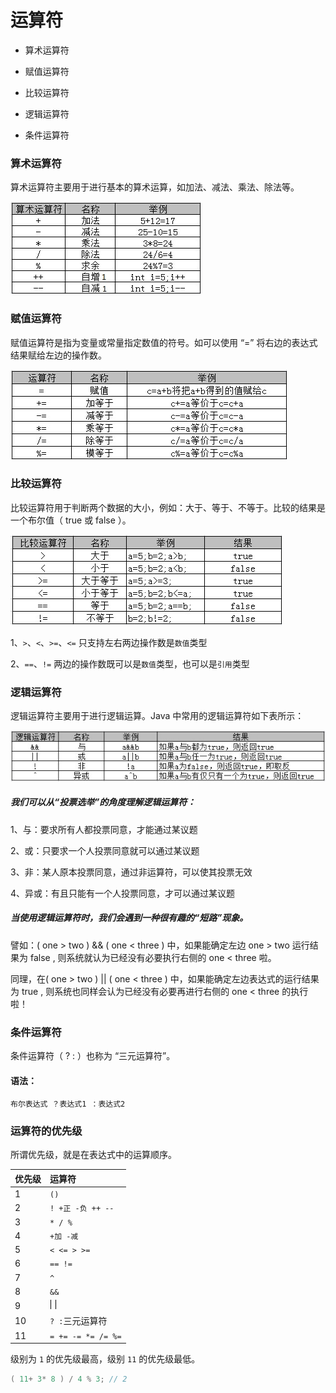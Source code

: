 # 运算符

* 算术运算符

* 赋值运算符

* 比较运算符

* 逻辑运算符

* 条件运算符

### 算术运算符

算术运算符主要用于进行基本的算术运算，如加法、减法、乘法、除法等。

![](img/arithmetic-operator.jpg)

### 赋值运算符

赋值运算符是指为变量或常量指定数值的符号。如可以使用 “=” 将右边的表达式结果赋给左边的操作数。

![](img/assignment-operators.jpg)

### 比较运算符

比较运算符用于判断两个数据的大小，例如：大于、等于、不等于。比较的结果是一个布尔值（ true 或 false ）。

![](img/comparison-operator.jpg)

1、`>`、`<`、`>=`、`<=` 只支持左右两边操作数是`数值`类型

2、`==`、`!=` 两边的操作数既可以是`数值`类型，也可以是`引用`类型

### 逻辑运算符

逻辑运算符主要用于进行逻辑运算。Java 中常用的逻辑运算符如下表所示：

![](img/logical-operator.jpg)

##### 我们可以从“投票选举”的角度理解逻辑运算符：

1、与：要求所有人都投票同意，才能通过某议题

2、或：只要求一个人投票同意就可以通过某议题

3、非：某人原本投票同意，通过非运算符，可以使其投票无效

4、异或：有且只能有一个人投票同意，才可以通过某议题

##### 当使用逻辑运算符时，我们会遇到一种很有趣的“短路”现象。

譬如：( one > two ) && ( one < three ) 中，如果能确定左边 one > two 运行结果为 false , 则系统就认为已经没有必要执行右侧的 one < three 啦。

同理，在( one > two ) || ( one < three ) 中，如果能确定左边表达式的运行结果为 true , 则系统也同样会认为已经没有必要再进行右侧的 one < three 的执行啦！

### 条件运算符

条件运算符（ ? : ）也称为 “三元运算符”。

#### 语法：

```
布尔表达式 ？表达式1 ：表达式2
```

### 运算符的优先级

所谓优先级，就是在表达式中的运算顺序。

|优先级|运算符|
|:--|:--|
|1|`()`|
|2|`! +正 -负 ++ --`|
|3|`* / %`|
|4|`+加 -减`|
|5|`< <= > >=`|
|6|`== !=`|
|7|`^`|
|8|`&&`|
|9|![](img/logical-or.gif)|
|10|` ? : `三元运算符|
|11|`= += -= *= /= %=`|

级别为 `1` 的优先级最高，级别 `11` 的优先级最低。

```java
( 11+ 3* 8 ) / 4 % 3; // 2
```

